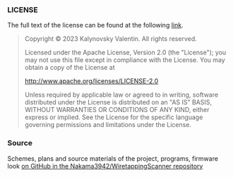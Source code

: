 ### LICENSE
The full text of the license can be found at the following [link](https://github.com/Nakama3942/WiretappingScanner/blob/master/LICENSE).

> Copyright © 2023 Kalynovsky Valentin. All rights reserved.
>
> Licensed under the Apache License, Version 2.0 (the "License");
> you may not use this file except in compliance with the License.
> You may obtain a copy of the License at
>
> http://www.apache.org/licenses/LICENSE-2.0
>
> Unless required by applicable law or agreed to in writing, software
> distributed under the License is distributed on an "AS IS" BASIS,
> WITHOUT WARRANTIES OR CONDITIONS OF ANY KIND, either express or implied.
> See the License for the specific language governing permissions and
> limitations under the License.

### Source
Schemes, plans and source materials of the project, programs, firmware look [on GitHub in the Nakama3942/WiretappingScanner repository](https://github.com/Nakama3942/WiretappingScanner)
